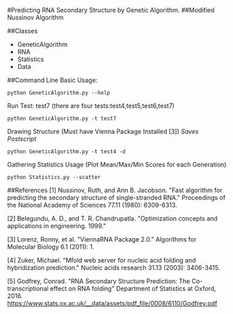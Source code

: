 
#Predicting RNA Secondary Structure by Genetic Algorithm.
##Modified Nussinov Algorithm

##Classes
* GeneticAlgorithm
* RNA
* Statistics
* Data

##Command Line
Basic Usage:
~~~~
python GeneticAlgorithm.py --help
~~~~

Run Test: test7 (there are four tests:test4,test5,test6,test7)
~~~~
python GeneticAlgorithm.py -t test7
~~~~

Drawing Structure (Must have Vienna Package Installed [3])
*Saves Postscript*
~~~~
python GeneticAlgorithm.py -t test4 -d
~~~~

Gathering Statistics Usage (Plot Mean/Max/Min Scores for each Generation)
~~~~
python Statistics.py --scatter
~~~~

##References
[1] Nussinov, Ruth, and Ann B. Jacobson. "Fast algorithm for predicting the secondary structure of single-stranded RNA." Proceedings of the National Academy of Sciences 77.11 (1980): 6309-6313.

[2] Belegundu, A. D., and T. R. Chandrupatla. "Optimization concepts and applications in engineering. 1999."

[3] Lorenz, Ronny, et al. "ViennaRNA Package 2.0." Algorithms for Molecular Biology 6.1 (2011): 1.

[4] Zuker, Michael. "Mfold web server for nucleic acid folding and hybridization prediction." Nucleic acids research 31.13 (2003): 3406-3415.

[5] Godfrey, Conrad. "RNA Secondary Structure Prediction: The
Co-transcriptional effect on RNA folding" Department of Statistics at Oxford, 2016. https://www.stats.ox.ac.uk/__data/assets/pdf_file/0008/6110/Godfrey.pdf




